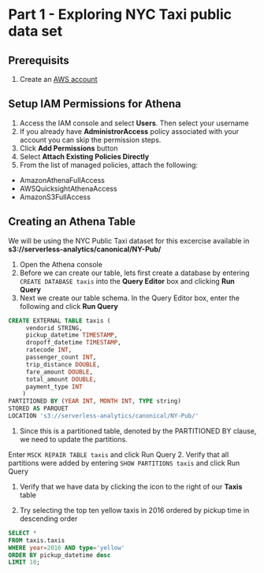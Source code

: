 # Part 1 - Exploring NYC Taxi public data set

## Prerequisits

1. Create an [AWS account](https://aws.amazon.com/free/)

## Setup IAM Permissions for Athena

1. Access the IAM console and select **Users**.  Then select your username
2. If you already have **AdministrorAccess** policy associated with your account you can skip the permission steps.
3. Click **Add Permissions** button
1. Select **Attach Existing Policies Directly**
1. From the list of managed policies, attach the following:
  - AmazonAthenaFullAccess
  - AWSQuicksightAthenaAccess
  - AmazonS3FullAccess
## Creating an Athena Table
We will be using the NYC Public Taxi dataset for this excercise available in **s3://serverless-analytics/canonical/NY-Pub/**

1. Open the Athena console
2. Before we can create our table, lets first create a database by entering `CREATE DATABASE taxis` into the **Query Editor** box and clicking **Run Query**
3. Next we create our table schema. In the Query Editor box, enter the following and click **Run Query**

```sql
CREATE EXTERNAL TABLE taxis (
     vendorid STRING,
     pickup_datetime TIMESTAMP,
     dropoff_datetime TIMESTAMP,
     ratecode INT,
     passenger_count INT,
     trip_distance DOUBLE,
     fare_amount DOUBLE,
     total_amount DOUBLE,
     payment_type INT
    )
PARTITIONED BY (YEAR INT, MONTH INT, TYPE string)
STORED AS PARQUET
LOCATION 's3://serverless-analytics/canonical/NY-Pub/'
```

1. Since this is a partitioned table, denoted by the PARTITIONED BY clause, we need to update the partitions.<br>

Enter `MSCK REPAIR TABLE taxis` and click Run Query
2. Verify that all partitions were added by entering `SHOW PARTITIONS taxis` and click Run Query

1. Verify that we have data by clicking the icon to the right of our **Taxis** table

1. Try selecting the top ten yellow taxis in 2016 ordered by pickup time in descending order

```sql
SELECT *
FROM taxis.taxis
WHERE year=2016 AND type='yellow'
ORDER BY pickup_datetime desc
LIMIT 10;
```
